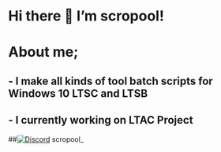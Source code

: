 # Hi there 👋 I’m scropool!
# About me;
## - I make all kinds of tool batch scripts for Windows 10 LTSC and LTSB
## - I currently working on LTAC Project

##[![Discord](https://badgen.net/badge/icon/discord?icon=discord&label=)](https://discordapp.com/users/scropool_) scropool_
